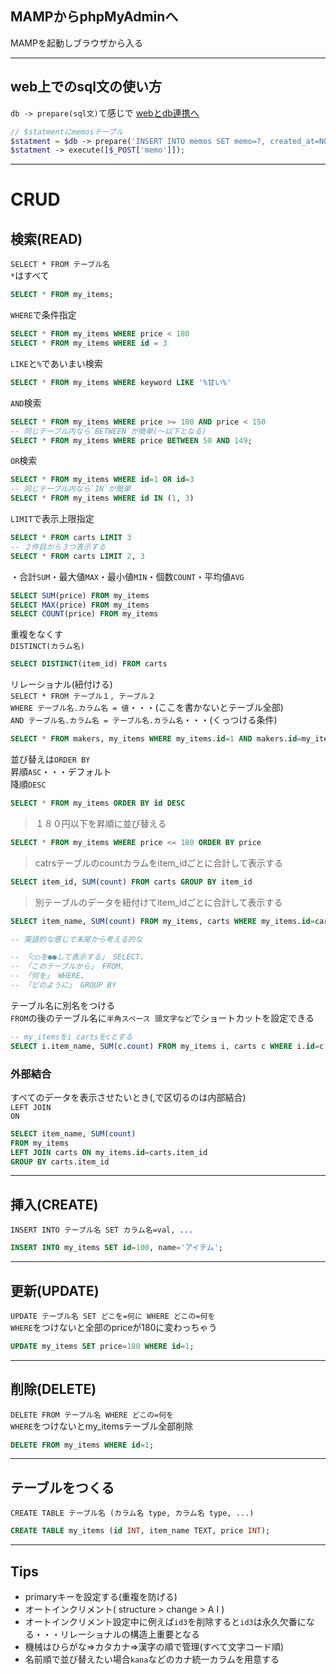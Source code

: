 ## MAMPからphpMyAdminへ
MAMPを起動しブラウザから入る
***
## web上でのsql文の使い方
`db -> prepare(sql文)`て感じで
[webとdb連携へ](./db連携.md)
```php
// $statmentにmemosテーブル
$statment = $db -> prepare('INSERT INTO memos SET memo=?, created_at=NOW()');
$statment -> execute([$_POST['memo']]);
```
***
# CRUD
## 検索(READ)
`SELECT * FROM テーブル名`  
`*`はすべて
```sql
SELECT * FROM my_items;
```
`WHERE`で条件指定
```sql
SELECT * FROM my_items WHERE price < 180
SELECT * FROM my_items WHERE id = 3
```
`LIKE`と`%`であいまい検索
```sql
SELECT * FROM my_items WHERE keyword LIKE '%甘い%'
```
`AND`検索
```sql
SELECT * FROM my_items WHERE price >= 100 AND price < 150
-- 同じテーブル内なら`BETWEEN`が簡単(〜以下となる)
SELECT * FROM my_items WHERE price BETWEEN 50 AND 149;
```
`OR`検索  
```sql
SELECT * FROM my_items WHERE id=1 OR id=3
-- 同じテーブル内なら`IN`が簡単
SELECT * FROM my_items WHERE id IN (1, 3)
```
`LIMIT`で表示上限指定
```sql
SELECT * FROM carts LIMIT 3
-- ２件目から３つ表示する
SELECT * FROM carts LIMIT 2, 3
```
・合計`SUM`・最大値`MAX`・最小値`MIN`・個数`COUNT`・平均値`AVG`
```sql
SELECT SUM(price) FROM my_items
SELECT MAX(price) FROM my_items
SELECT COUNT(price) FROM my_items
```
重複をなくす  
`DISTINCT(カラム名)`
```sql
SELECT DISTINCT(item_id) FROM carts
```
リレーショナル(紐付ける)  
`SELECT * FROM テーブル１, テーブル２`  
`WHERE テーブル名.カラム名 = 値`・・・(ここを書かないとテーブル全部)  
`AND テーブル名.カラム名 = テーブル名.カラム名`・・・(くっつける条件)
```sql
SELECT * FROM makers, my_items WHERE my_items.id=1 AND makers.id=my_items.maker_id
```
並び替えは`ORDER BY`  
昇順`ASC`・・・デフォルト  
降順`DESC`
```sql
SELECT * FROM my_items ORDER BY id DESC
```
> １８０円以下を昇順に並び替える
```sql
SELECT * FROM my_items WHERE price <= 180 ORDER BY price
```
> catrsテーブルのcountカラムをitem_idごとに合計して表示する
```sql
SELECT item_id, SUM(count) FROM carts GROUP BY item_id
```
> 別テーブルのデータを紐付けてitem_idごとに合計して表示する
```sql
SELECT item_name, SUM(count) FROM my_items, carts WHERE my_items.id=carts.item_id GROUP BY item_id

-- 英語的な感じで末尾から考える的な

-- 「○○を●●して表示する」 SELECT、
-- 「このテーブルから」 FROM、
-- 「何を」 WHERE、
-- 「どのように」 GROUP BY
```
テーブル名に別名をつける   
`FROM`の後のテーブル名に`半角スペース 頭文字など`でショートカットを設定できる   
```sql
-- my_itemsをi cartsをcとする
SELECT i.item_name, SUM(c.count) FROM my_items i, carts c WHERE i.id=c.item_id GROUP BY c.item_id
```
### 外部結合  
すべてのデータを表示させたいとき(,で区切るのは内部結合)  
`LEFT JOIN`  
`ON`
```sql
SELECT item_name, SUM(count) 
FROM my_items 
LEFT JOIN carts ON my_items.id=carts.item_id
GROUP BY carts.item_id
```
***
## 挿入(CREATE)
`INSERT INTO テーブル名 SET カラム名=val, ...`
```sql
INSERT INTO my_items SET id=100, name='アイテム';
```
***
## 更新(UPDATE)
`UPDATE テーブル名 SET どこを=何に WHERE どこの=何を`  
`WHERE`をつけないと全部のpriceが180に変わっちゃう
```sql
UPDATE my_items SET price=180 WHERE id=1;
```
***
## 削除(DELETE)
`DELETE FROM テーブル名 WHERE どこの=何を`  
`WHERE`をつけないとmy_itemsテーブル全部削除
```sql
DELETE FROM my_items WHERE id=1;
```
***
## テーブルをつくる
`CREATE TABLE テーブル名 (カラム名 type, カラム名 type, ...)`
```sql
CREATE TABLE my_items (id INT, item_name TEXT, price INT);
```
***
## Tips
- primaryキーを設定する(重複を防げる)
- オートインクリメント( structure > change > A I )
- オートインクリメント設定中に例えば`id3`を削除すると`id3`は永久欠番になる・・・リレーショナルの構造上重要となる  
- 機械はひらがな⇒カタカナ⇒漢字の順で管理(すべて文字コード順)  
- 名前順で並び替えたい場合`kana`などのカナ統一カラムを用意する